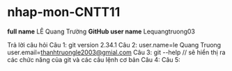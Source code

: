 # nhap-mon-CNTT11
 **full name**
 LÊ Quang Trường
 **GitHub user name**
 Lequangtruong03

Trả lời câu hỏi
Câu 1: git version 2.34.1
Câu 2: user.name=le Quang Truong
       user.email=thanhtruongle2003@gmial.com
Câu 3: git --help //   sẽ hiển thị ra các chức năng của git và các câu lệnh  cơ bản
Câu 4: 
Câu 5: 
